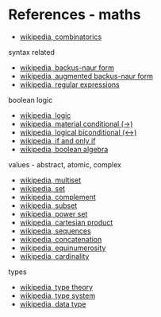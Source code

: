 
<!-- ======================================================================= -->
# References - maths

* [wikipedia, combinatorics](https://en.wikipedia.org/wiki/Combinatorics)

syntax related

* [wikipedia, backus-naur form](https://en.wikipedia.org/wiki/Backus%E2%80%93Naur_form)
* [wikipedia, augmented backus-naur form](https://en.wikipedia.org/wiki/Augmented_Backus%E2%80%93Naur_form)
* [wikipedia, regular expressions](https://en.wikipedia.org/wiki/Regular_expression)

boolean logic

* [wikipedia, logic](https://en.wikipedia.org/wiki/Logic)
* [wikipedia, material conditional (->)](https://en.wikipedia.org/wiki/Material_conditional)
* [wikipedia, logical biconditional (<->)](https://en.wikipedia.org/wiki/Logical_biconditional)
* [wikipedia, if and only if](https://en.wikipedia.org/wiki/If_and_only_if)
* [wikipedia, boolean algebra](https://en.wikipedia.org/wiki/Boolean_algebra)

values - abstract, atomic, complex

* [wikipedia, multiset](https://en.wikipedia.org/wiki/Multiset)
* [wikipedia, set](https://en.wikipedia.org/wiki/Set_%28mathematics%29)
* [wikipedia, complement](https://en.wikipedia.org/wiki/Complement_%28set_theory%29)
* [wikipedia, subset](https://en.wikipedia.org/wiki/Subset)
* [wikipedia, power set](https://en.wikipedia.org/wiki/Power_set)
* [wikipedia, cartesian product](https://en.wikipedia.org/wiki/Cartesian_product)
* [wikipedia, sequences](https://en.wikipedia.org/wiki/Sequence)
* [wikipedia, concatenation](https://en.wikipedia.org/wiki/Concatenation)
* [wikipedia, equinumerosity](https://en.wikipedia.org/wiki/Equinumerosity)
* [wikipedia, cardinality](https://en.wikipedia.org/wiki/Cardinality)

types

* [wikipedia, type theory](https://en.wikipedia.org/wiki/Type_theory)
* [wikipedia, type system](https://en.wikipedia.org/wiki/Type_system)
* [wikipedia, data type](https://en.wikipedia.org/wiki/Data_type)
